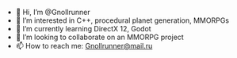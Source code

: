 - 👋 Hi, I’m @Gnollrunner
- 👀 I’m interested in C++, procedural planet generation, MMORPGs
- 🌱 I’m currently learning DirectX 12, Godot
- 💞️ I’m looking to collaborate on an MMORPG project 
- 📫 How to reach me: Gnollrunner@mail.ru

